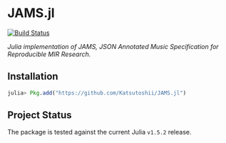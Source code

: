 # JAMS.jl

[![Build Status](https://travis-ci.com/Katsutoshii/JAMS.jl.svg?branch=master)](https://travis-ci.com/Katsutoshii/JAMS.jl)

_Julia implementation of JAMS, JSON Annotated Music Specification for Reproducible MIR Research._

## Installation

```julia
julia> Pkg.add("https://github.com/Katsutoshii/JAMS.jl")
```

## Project Status

The package is tested against the current Julia `v1.5.2` release.
